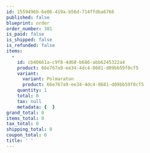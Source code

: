 ```yaml
---
id: 1559496b-6e06-419a-b56d-714ffdba6766
published: false
blueprint: order
order_number: 381
is_paid: false
is_shipped: false
is_refunded: false
items:
  -
    id: cb40661a-c9f8-4d68-b686-abb6245322a4
    product: 66e767a9-ee34-4dc4-8681-d09bb59f0cf5
    variant:
      variant: Polmaraton
      product: 66e767a9-ee34-4dc4-8681-d09bb59f0cf5
    quantity: 1
    total: 0
    tax: null
    metadata: {  }
grand_total: 0
items_total: 0
tax_total: 0
shipping_total: 0
coupon_total: 0
title: ' '
---
```

